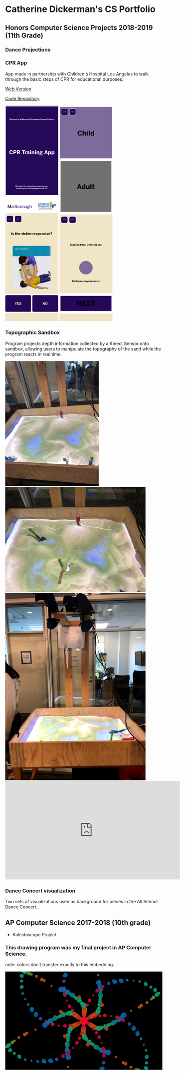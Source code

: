 <script type="text/javascript" src="processing.js"></script>

# Catherine Dickerman's CS Portfolio


## Honors Computer Science Projects 2018-2019 (11th Grade)

### Dance Projections
### CPR App
App made in partnership with Children's Hospital Los Angeles to walk through the basic steps of CPR for educational purposes.

<a href="https://kyrakraft.github.io/cprtrainingapp/" target="_blank">Web Version</a>

<a href="https://github.com/kyrakraft/cprtrainingapp" target="_blank">Code Repository</a>

<img src="pics/cpr1.png" width="170">
<img src="pics/cpr2.png" width="170">
<img src="pics/cpr3.png" width="170">
<img src="pics/cpr4.png" width="170">

### Topographic Sandbox
Program projects depth information collected by a Kinect Sensor onto sandbox, allowing users to manipulate the topography of the sand while the program reacts in real time.

<img src="pics/IMG_6428.jpg" width ="300">
<img src="pics/IMG_6429.jpg" width ="450">
<img src="pics/IMG_6431.jpg" width ="450">


<iframe width="560" height="315" src="https://www.youtube.com/embed/68YPFD68sAU" frameborder="0" allow="accelerometer; autoplay; encrypted-media; gyroscope; picture-in-picture" allowfullscreen></iframe>


### Dance Concert visualization
Two sets of visualizations used as background for pieces in the All School Dance Concert.


<script src="processing.min.js"></script>
<canvas data-processing-sources="particle_proj/particle_proj.pde particle_proj/Particle.pde"
    style="display:block; margin-left:auto; margin-right:auto;"></canvas>

## AP Computer Science 2017-2018 (10th grade)

* Kaleidoscope Project

### This drawing program was my final project in AP Computer Science.

note: colors don’t transfer exactly to this embedding.

<img src="pics/screen-0447.png">



<script src="processing.min.js"></script>
<canvas data-processing-sources="Project/Project.pde Project/Polygon.pde Project/Ball.pde Project/Drawable.pde" style="display:block; margin-left:auto; margin-right:auto;"></canvas>
